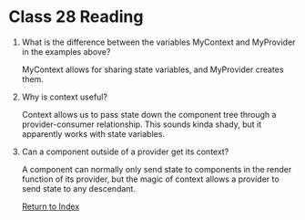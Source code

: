 # Class 28 Reading

1. What is the difference between the variables MyContext and MyProvider in the examples above?

   MyContext allows for sharing state variables, and MyProvider creates them.

2. Why is context useful?

   Context allows us to pass state down the component tree through a provider-consumer relationship. This sounds kinda shady, but it apparently works with state variables.

3. Can a component outside of a provider get its context?

   A component can normally only send state to components in the render function of its provider, but the magic of context allows a provider to send state to any descendant.

   [Return to Index](index.md)
